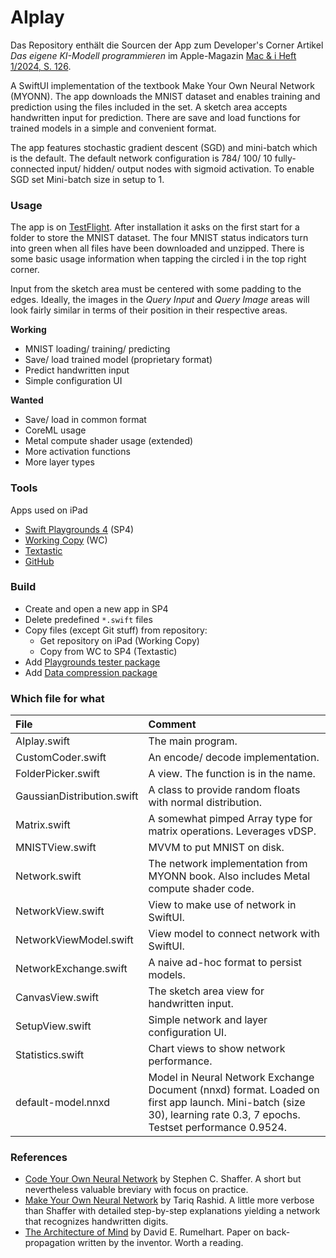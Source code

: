 # AIplay
Das Repository enthält die Sourcen der App zum Developer's Corner Artikel _Das eigene KI-Modell programmieren_ im Apple-Magazin [Mac & i Heft 1/2024, S. 126](https://www.heise.de/select/mac-and-i/2024/1/2326112085400864712).

A SwiftUI implementation of the textbook Make Your Own Neural Network (MYONN). The app downloads the MNIST dataset and enables training and prediction using the files included in the set. A sketch area accepts handwritten input for prediction. There are save and load functions for trained models in a simple and convenient format.

The app features stochastic gradient descent (SGD) and mini-batch which is the default. The default network configuration is 784/ 100/ 10 fully-connected input/ hidden/ output nodes with sigmoid activation. To enable SGD set Mini-batch size in setup to 1.



### Usage
The app is on [TestFlight](https://testflight.apple.com/join/M2uSLM1e). After installation it asks on the first start for a folder to store the MNIST dataset. The four MNIST status indicators turn into green when all files have been downloaded and unzipped. There is some basic usage information when tapping the circled i in the top right corner.

Input from the sketch area must be centered with some padding to the edges. Ideally, the images in the _Query Input_ and _Query Image_ areas will look fairly similar in terms of their position in their respective areas.

**Working**
- MNIST loading/ training/ predicting
- Save/ load trained model (proprietary format)
- Predict handwritten input
- Simple configuration UI

**Wanted**
- Save/ load in common format
- CoreML usage
- Metal compute shader usage (extended)
- More activation functions
- More layer types

### Tools
Apps used on iPad
- [Swift Playgrounds 4](https://apps.apple.com/de/app/swift-playgrounds/id908519492) (SP4)
- [Working Copy](https://workingcopyapp.com/) (WC)
- [Textastic](https://www.textasticapp.com/)
- [GitHub](https://apps.apple.com/us/app/github/id1477376905)

### Build
- Create and open a new app in SP4
- Delete predefined `*.swift` files
- Copy files (except Git stuff) from repository:
  - Get repository on iPad (Working Copy)
  - Copy from WC to SP4 (Textastic)
- Add [Playgrounds tester package](https://github.com/Losiowaty/PlaygroundTester.git)
- Add [Data compression package](https://github.com/mw99/DataCompression.git)

### Which file for what
|File|Comment|
|:---|:------|
|AIplay.swift|The main program.|
|CustomCoder.swift|An encode/ decode implementation.|
|FolderPicker.swift|A view. The function is in the name.|
|GaussianDistribution.swift|A class to provide random floats with normal distribution.|
|Matrix.swift|A somewhat pimped Array type for matrix operations. Leverages vDSP.|
|MNISTView.swift|MVVM to put MNIST on disk.|
|Network.swift|The network implementation from MYONN book. Also includes Metal compute shader code.|
|NetworkView.swift|View to make use of network in SwiftUI.|
|NetworkViewModel.swift|View model to connect network with SwiftUI.|
|NetworkExchange.swift|A naive ad-hoc format to persist models.|
|CanvasView.swift|The sketch area view for handwritten input.|
|SetupView.swift|Simple network and layer configuration UI.|
|Statistics.swift|Chart views to show network performance.|
|default-model.nnxd|Model in Neural Network Exchange Document (nnxd) format. Loaded on first app launch. Mini-batch (size 30), learning rate 0.3, 7 epochs. Testset performance 0.9524.|

### References
- [Code Your Own Neural Network](https://www.amazon.de/Code-Neural-Network-step-step-ebook/dp/B00TXPGEHG) by Stephen C. Shaffer. A short but nevertheless valuable breviary with focus on practice.
- [Make Your Own Neural Network](https://www.amazon.de/-/en/Tariq-Rashid/dp/1530826608) by Tariq Rashid. A little more verbose than Shaffer with detailed step-by-step explanations yielding a network that recognizes handwritten digits.
- [The Architecture of Mind](http://faculty.otterbein.edu/dstucki/INST4200/Rumelhart.pdf) by David E. Rumelhart. Paper on back-propagation written by the inventor. Worth a reading.
